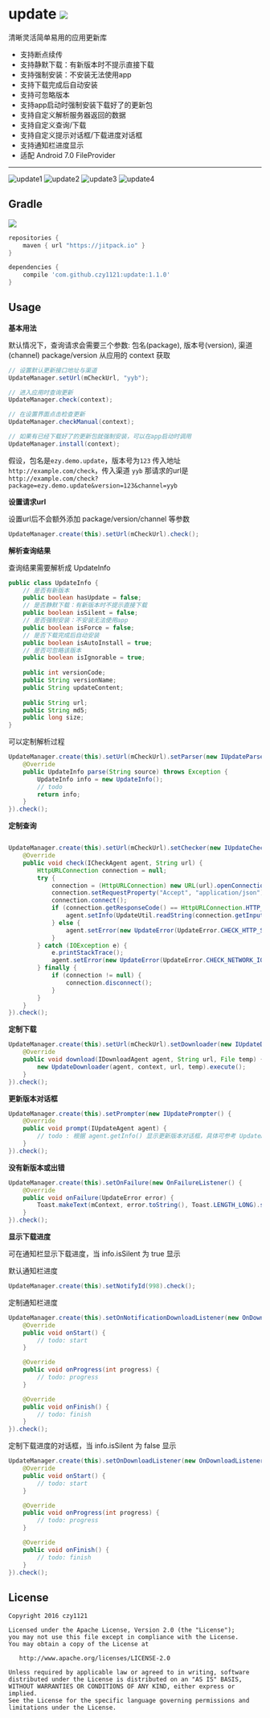 ﻿# update [![](https://jitpack.io/v/czy1121/update.svg)](https://jitpack.io/#czy1121/update)

清晰灵活简单易用的应用更新库


- 支持断点续传
- 支持静默下载：有新版本时不提示直接下载
- 支持强制安装：不安装无法使用app
- 支持下载完成后自动安装
- 支持可忽略版本
- 支持app启动时强制安装下载好了的更新包
- 支持自定义解析服务器返回的数据
- 支持自定义查询/下载
- 支持自定义提示对话框/下载进度对话框
- 支持通知栏进度显示
- 适配 Android 7.0 FileProvider

-------------------------------



![update1](screenshot1.png) ![update2](screenshot2.png)
![update3](screenshot3.png) ![update4](screenshot4.png)

## Gradle

[![](https://jitpack.io/v/czy1121/update.svg)](https://jitpack.io/#czy1121/update)

``` groovy
repositories { 
    maven { url "https://jitpack.io" }
} 

dependencies {
    compile 'com.github.czy1121:update:1.1.0'
}
```
    
## Usage
  

**基本用法**

默认情况下，查询请求会需要三个参数: 包名(package), 版本号(version), 渠道(channel)
package/version 从应用的 context 获取

``` java
// 设置默认更新接口地址与渠道 
UpdateManager.setUrl(mCheckUrl, "yyb");
``` 

``` java
// 进入应用时查询更新
UpdateManager.check(context);
``` 

``` java 
// 在设置界面点击检查更新
UpdateManager.checkManual(context);
```

``` java
// 如果有已经下载好了的更新包就强制安装，可以在app启动时调用
UpdateManager.install(context);
```

假设，包名是`ezy.demo.update`，版本号为`123`
传入地址 `http://example.com/check`，传入渠道 `yyb`
那请求的url是 `http://example.com/check?package=ezy.demo.update&version=123&channel=yyb`

**设置请求url**

设置url后不会额外添加 package/version/channel 等参数

``` java
UpdateManager.create(this).setUrl(mCheckUrl).check();
```

**解析查询结果**

查询结果需要解析成 UpdateInfo 

``` java 
public class UpdateInfo {
    // 是否有新版本
    public boolean hasUpdate = false;
    // 是否静默下载：有新版本时不提示直接下载
    public boolean isSilent = false;
    // 是否强制安装：不安装无法使用app
    public boolean isForce = false;
    // 是否下载完成后自动安装
    public boolean isAutoInstall = true;
    // 是否可忽略该版本
    public boolean isIgnorable = true;
    
    public int versionCode;
    public String versionName;
    public String updateContent;
    
    public String url;
    public String md5;
    public long size;
}

```

可以定制解析过程

``` java
UpdateManager.create(this).setUrl(mCheckUrl).setParser(new IUpdateParser() {
    @Override
    public UpdateInfo parse(String source) throws Exception {
        UpdateInfo info = new UpdateInfo(); 
        // todo
        return info;
    }
}).check();
```

**定制查询**

``` java

UpdateManager.create(this).setUrl(mCheckUrl).setChecker(new IUpdateChecker() {
    @Override
    public void check(ICheckAgent agent, String url) {
        HttpURLConnection connection = null;
        try {
            connection = (HttpURLConnection) new URL(url).openConnection();
            connection.setRequestProperty("Accept", "application/json");
            connection.connect();
            if (connection.getResponseCode() == HttpURLConnection.HTTP_OK) {
                agent.setInfo(UpdateUtil.readString(connection.getInputStream()));
            } else {
                agent.setError(new UpdateError(UpdateError.CHECK_HTTP_STATUS, "" + connection.getResponseCode()));
            }
        } catch (IOException e) {
            e.printStackTrace();
            agent.setError(new UpdateError(UpdateError.CHECK_NETWORK_IO));
        } finally {
            if (connection != null) {
                connection.disconnect();
            }
        }
    }
}).check();
```

**定制下载**

``` java
UpdateManager.create(this).setUrl(mCheckUrl).setDownloader(new IUpdateDownloader() {
    @Override
    public void download(IDownloadAgent agent, String url, File temp) {
        new UpdateDownloader(agent, context, url, temp).execute();
    }
}).check();

```

**更新版本对话框**

``` java
UpdateManager.create(this).setPrompter(new IUpdatePrompter() {
    @Override
    public void prompt(IUpdateAgent agent) {
        // todo : 根据 agent.getInfo() 显示更新版本对话框，具体可参考 UpdateAgent.DefaultUpdatePrompter
    }
}).check();
```

**没有新版本或出错**

``` java
UpdateManager.create(this).setOnFailure(new OnFailureListener() {
    @Override
    public void onFailure(UpdateError error) {  
        Toast.makeText(mContext, error.toString(), Toast.LENGTH_LONG).show();
    }
}).check();
```

**显示下载进度**

可在通知栏显示下载进度，当 info.isSilent 为 true 显示

默认通知栏进度 

``` java
UpdateManager.create(this).setNotifyId(998).check();
```

定制通知栏进度 

``` java
UpdateManager.create(this).setOnNotificationDownloadListener(new OnDownloadListener() {
    @Override
    public void onStart() {
        // todo: start
    }

    @Override
    public void onProgress(int progress) {
        // todo: progress
    }

    @Override
    public void onFinish() {
        // todo: finish
    }
}).check();
```

定制下载进度的对话框，当 info.isSilent 为 false 显示

``` java
UpdateManager.create(this).setOnDownloadListener(new OnDownloadListener() {
    @Override
    public void onStart() {
        // todo: start
    }

    @Override
    public void onProgress(int progress) {
        // todo: progress
    }

    @Override
    public void onFinish() {
        // todo: finish
    }
}).check();
```

## License

```
Copyright 2016 czy1121

Licensed under the Apache License, Version 2.0 (the "License");
you may not use this file except in compliance with the License.
You may obtain a copy of the License at

   http://www.apache.org/licenses/LICENSE-2.0

Unless required by applicable law or agreed to in writing, software
distributed under the License is distributed on an "AS IS" BASIS,
WITHOUT WARRANTIES OR CONDITIONS OF ANY KIND, either express or implied.
See the License for the specific language governing permissions and
limitations under the License.
```